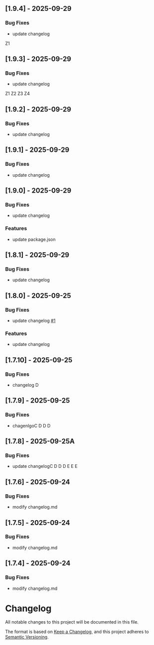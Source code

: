 ## [1.9.4] - 2025-09-29

### Bug Fixes
- update changelog

Z1

## [1.9.3] - 2025-09-29

### Bug Fixes
- update changelog

Z1
Z2
Z3
Z4

## [1.9.2] - 2025-09-29

### Bug Fixes
- update changelog

## [1.9.1] - 2025-09-29

### Bug Fixes
- update changelog

## [1.9.0] - 2025-09-29

### Bug Fixes
- update changelog

### Features
- update package.json

## [1.8.1] - 2025-09-29

### Bug Fixes
- update changelog

## [1.8.0] - 2025-09-25

### Bug Fixes
- update changelog [#1](https://github.com/salween/semantic-release-demo/issues/1)
### Features
- update changelog

## [1.7.10] - 2025-09-25

### Bug Fixes
- changelog
D

## [1.7.9] - 2025-09-25
### Bug Fixes
- chagenlgoC
D
D
D

## [1.7.8] - 2025-09-25A
### Bug Fixes
- update changelogC
D
D
D
E
E
E

## [1.7.6] - 2025-09-24

### Bug Fixes
- modify changelog.md

## [1.7.5] - 2025-09-24

### Bug Fixes
- modify changelog.md

## [1.7.4] - 2025-09-24

### Bug Fixes
- modify changelog.md



# Changelog

All notable changes to this project will be documented in this file.

The format is based on [Keep a Changelog](https://keepachangelog.com/en/1.1.0/),
and this project adheres to [Semantic Versioning](https://semver.org/spec/v2.0.0.html).

